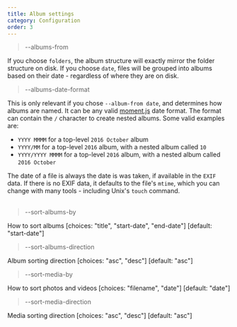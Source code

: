 ```yaml
---
title: Album settings
category: Configuration
order: 3
---
```


> \-\-albums-from

If you choose `folders`, the album structure will exactly mirror the folder structure on disk.
If you choose `date`, files will be grouped into albums based on their date - regardless of where they are on disk.

> \-\-albums-date-format

This is only relevant if you chose `--album-from date`, and determines how albums are named.
It can be any valid [moment.js](http://momentjs.com/) date format. The format can contain
the `/` character to create nested albums. Some valid examples are:

- `YYYY MMMM` for a top-level `2016 October` album
- `YYYY/MM` for a top-level `2016` album, with a nested album called `10`
- `YYYY/YYYY MMMM` for a top-level `2016` album, with a nested album called `2016 October`

<div class="warning">
The date of a file is always the date is was taken, if available in the <code>EXIF</code> data.
If there is no EXIF data, it defaults to the file's <code>mtime</code>,
which you can change with many tools - including Unix's <code>touch</code> command.
</div><br />

> \-\-sort-albums-by

How to sort albums  [choices: "title", "start-date", "end-date"] [default: "start-date"]

> \-\-sort-albums-direction

Album sorting direction  [choices: "asc", "desc"] [default: "asc"]

> \-\-sort-media-by

How to sort photos and videos  [choices: "filename", "date"] [default: "date"]

> \-\-sort-media-direction

Media sorting direction  [choices: "asc", "desc"] [default: "asc"]
